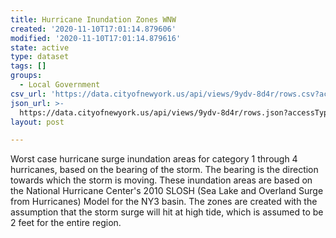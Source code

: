 ```yaml
---
title: Hurricane Inundation Zones WNW
created: '2020-11-10T17:01:14.879606'
modified: '2020-11-10T17:01:14.879616'
state: active
type: dataset
tags: []
groups:
  - Local Government
csv_url: 'https://data.cityofnewyork.us/api/views/9ydv-8d4r/rows.csv?accessType=DOWNLOAD'
json_url: >-
  https://data.cityofnewyork.us/api/views/9ydv-8d4r/rows.json?accessType=DOWNLOAD
layout: post

---
```

Worst case hurricane surge inundation areas for category 1 through 4 hurricanes, based on the bearing of the storm. The bearing is the direction towards which the storm is moving. These inundation areas are based on the National Hurricane Center's 2010 SLOSH (Sea Lake and Overland Surge from Hurricanes) Model for the NY3 basin.  The zones are created with the assumption that the storm surge will hit at high tide, which is assumed to be 2 feet for the entire region.
